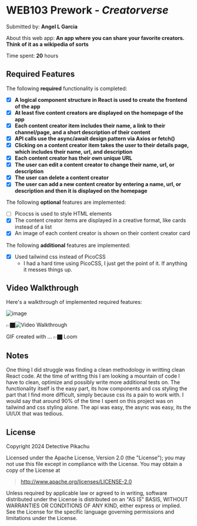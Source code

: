 # WEB103 Prework - *Creatorverse*

Submitted by: **Angel L Garcia**

About this web app: **An app where you can share your favorite creators. Think of it as a wikipedia of sorts**

Time spent: **20** hours

## Required Features

The following **required** functionality is completed:

<!-- 👉🏿👉🏿👉🏿 Make sure to check off completed functionality below -->
- [x] **A logical component structure in React is used to create the frontend of the app**
- [x] **At least five content creators are displayed on the homepage of the app**
- [x] **Each content creator item includes their name, a link to their channel/page, and a short description of their content**
- [x] **API calls use the async/await design pattern via Axios or fetch()**
- [x] **Clicking on a content creator item takes the user to their details page, which includes their name, url, and description**
- [x] **Each content creator has their own unique URL**
- [x] **The user can edit a content creator to change their name, url, or description**
- [x] **The user can delete a content creator**
- [x] **The user can add a new content creator by entering a name, url, or description and then it is displayed on the homepage**

The following **optional** features are implemented:

- [ ] Picocss is used to style HTML elements
- [x] The content creator items are displayed in a creative format, like cards instead of a list
- [x] An image of each content creator is shown on their content creator card

The following **additional** features are implemented:

* [x] Used tailwind css instead of PicoCSS
  - I had a hard time using PicoCSS, I just get the point of it. If anything it messes things up.

## Video Walkthrough

Here's a walkthrough of implemented required features:

![image](https://github.com/user-attachments/assets/cce44cc6-7f14-46b9-8ca1-df44ff3f68d1)


👉🏿<img src='[http://i.imgur.com/link/to/your/gif/file.gif](https://www.loom.com/share/17ae1683f2434a0583f23abf7c77c48f?sid=27f1dc86-9811-4e9a-95b0-94db13a75cac)' title='Video Walkthrough' width='' alt='Video Walkthrough' />

<!-- Replace this with whatever GIF tool you used! -->
GIF created with ...  👉🏿 Loom

## Notes

One thing I did struggle was finding a clean methodology in writting clean React code. At the time of writtng this I am looking a mountain of code I have to clean, optimize and possibly write more additional tests on. The functionality itself is the easy part, its how components and css styling the part that I find more difficult, simply because css its a pain to work with. I would say that around 90% of the time I spent on this project was on tailwind and css styling alone. The api was easy, the async was easy, its the UI/UX that was tedious.

## License

Copyright 2024 Detective Pikachu

Licensed under the Apache License, Version 2.0 (the "License"); you may not use this file except in compliance with the License. You may obtain a copy of the License at

> http://www.apache.org/licenses/LICENSE-2.0

Unless required by applicable law or agreed to in writing, software distributed under the License is distributed on an "AS IS" BASIS, WITHOUT WARRANTIES OR CONDITIONS OF ANY KIND, either express or implied. See the License for the specific language governing permissions and limitations under the License.
